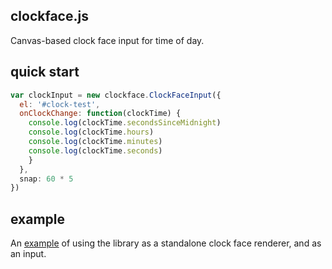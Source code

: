 ## clockface.js

Canvas-based clock face input for time of day.

## quick start

```js
var clockInput = new clockface.ClockFaceInput({
  el: '#clock-test',
  onClockChange: function(clockTime) {
    console.log(clockTime.secondsSinceMidnight)
    console.log(clockTime.hours)
    console.log(clockTime.minutes)
    console.log(clockTime.seconds)
    }
  },
  snap: 60 * 5
})
```

## example
An [example](http://ingar.github.io/clockface/) of using the library as a standalone clock face renderer, and as an input.
